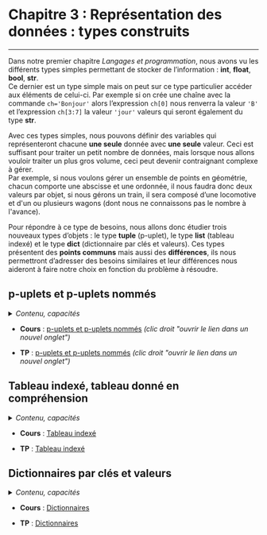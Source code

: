 # Chapitre 3 : Représentation des données : types construits
---
Dans notre premier chapitre _Langages et programmation_, nous avons vu les différents types simples permettant de stocker de l’information : **int**, **float**, **bool**, **str**.  
Ce dernier est un type simple mais on peut sur ce type particulier accéder aux éléments de celui-ci. Par exemple si on crée une chaîne avec la commande `ch='Bonjour'` alors l’expression `ch[0]` nous renverra la valeur `'B'` et l’expression `ch[3:7]` la valeur `'jour'` valeurs qui seront également du type **str**.  

Avec ces types simples, nous pouvons définir des variables qui représenteront chacune **une seule** donnée avec **une seule** valeur. Ceci est suffisant pour traiter un petit nombre de données, mais lorsque nous allons vouloir traiter un plus gros volume, ceci peut devenir contraignant complexe à gérer.  
Par exemple, si nous voulons gérer un ensemble de points en géométrie, chacun comporte une abscisse et une ordonnée, il nous faudra donc deux valeurs par objet, si nous gérons un train, il sera composé d’une locomotive et d'un ou plusieurs wagons (dont nous ne connaissons pas le nombre à l'avance).  

Pour répondre à ce type de besoins, nous allons donc étudier trois nouveaux types d’objets : le type **tuple** (p-uplet), le type **list** (tableau indexé) et le type **dict** (dictionnaire par clés et valeurs). Ces types présentent des **points communs** mais aussi des **différences**, ils nous permettront d’adresser des besoins similaires et leur différences nous aideront à faire notre choix en fonction du problème à résoudre.


## p-uplets et p-uplets nommés
<details>
  <summary><i>Contenu, capacités</i></summary>
  
  >| Contenu | Capacités attendues |
  >| :-- | :-- |
  >| p-uplets et p-uplets nommés | - Écrire une fonction renvoyant un p-uplet de valeurs |
  
</details>

- **Cours** : [p-uplets et p-uplets nommés](https://notebook.basthon.fr/?from=https://raw.githubusercontent.com/cyrillearduini/NSI/main/NSI_1ERE/_ressources/3.TYPES_CONSTRUITS/3.1-Cours_p-uplets.ipynb) _(clic droit "ouvrir le lien dans un nouvel onglet")_

- **TP** : [p-uplets et p-uplets nommés](https://notebook.basthon.fr/?from=https://raw.githubusercontent.com/cyrillearduini/NSI/main/NSI_1ERE/_ressources/3.TYPES_CONSTRUITS/3.2-TP_p-uplets.ipynb) _(clic droit "ouvrir le lien dans un nouvel onglet")_

## Tableau indexé, tableau donné en compréhension
<details>
  <summary><i>Contenu, capacités</i></summary>
  
  >| Contenu | Capacités attendues |
  >| :-- | :-- |
  >| Tableau indexé, tableau donné en compréhension | - Lire et modifier les éléments d’un tableau grâce à leurs index<br>- Construire un tableau par compréhension<br>- Utiliser des tableaux de tableaux pour représenter des matrices : notation `a[i][j]`<br>- Itérer sur les éléments d’un tableau |
  
</details>
  
- **Cours** : [Tableau indexé]()

- **TP** : [Tableau indexé]()

## Dictionnaires par clés et valeurs
<details>
  <summary><i>Contenu, capacités</i></summary>

  >| Contenu | Capacités attendues |
  >| :-- | :-- |
  >| Dictionnaires par clés et valeurs | - Construire une entrée de dictionnaire <br>- Itérer sur les éléments d’un dictionnaire |

</details>

- **Cours** : [Dictionnaires]()

- **TP** : [Dictionnaires]()

